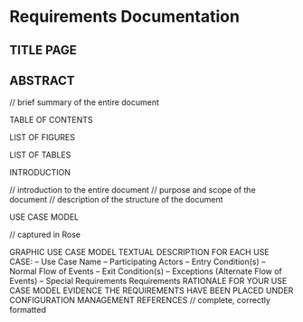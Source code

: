 # Requirements Documentation

## TITLE PAGE

## ABSTRACT


// brief summary of the entire document

TABLE OF CONTENTS

LIST OF FIGURES

LIST OF TABLES

INTRODUCTION

// introduction to the entire document
// purpose and scope of the document
// description of the structure of the document

USE CASE MODEL

// captured in Rose

GRAPHIC USE CASE MODEL TEXTUAL DESCRIPTION
FOR EACH USE CASE: –	Use Case Name –	Participating Actors –	Entry Condition(s) –	Normal Flow of Events –	Exit Condition(s) –	Exceptions (Alternate Flow of Events) –	Special Requirements
Requirements
RATIONALE FOR YOUR USE CASE MODEL
EVIDENCE THE REQUIREMENTS HAVE BEEN PLACED UNDER CONFIGURATION MANAGEMENT
REFERENCES // complete, correctly formatted
